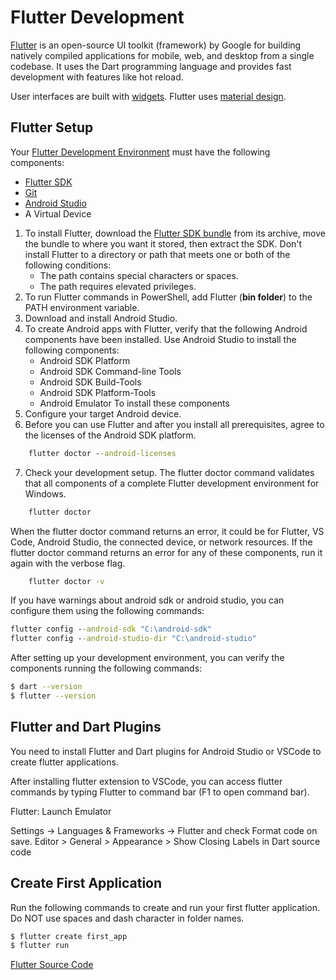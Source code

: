 # Flutter Development

[Flutter](https://github.com/flutter/flutter) is an open-source UI toolkit (framework) by Google for building natively compiled applications for mobile, web, and desktop from a single codebase. It uses the Dart programming language and provides fast development with features like hot reload.

User interfaces are built with [widgets](https://docs.flutter.dev/ui/widgets). Flutter uses [material design](https://m3.material.io/).

## Flutter Setup

Your [Flutter Development Environment](https://docs.flutter.dev/get-started/install/windows/mobile) must have the following components:

* [Flutter SDK](https://docs.flutter.dev/get-started/install)
* [Git](https://git-scm.com/)
* [Android Studio](https://developer.android.com/studio)
* A Virtual Device

1. To install Flutter, download the [Flutter SDK bundle](https://docs.flutter.dev/release/archive) from its archive, move the bundle to where you want it stored, then extract the SDK. Don't install Flutter to a directory or path that meets one or both of the following conditions:
    * The path contains special characters or spaces.
    * The path requires elevated privileges.
2. To run Flutter commands in PowerShell, add Flutter (**bin folder**) to the PATH environment variable.
3. Download and install Android Studio.
4. To create Android apps with Flutter, verify that the following Android components have been installed. Use Android Studio to install the following components:
    * Android SDK Platform
    * Android SDK Command-line Tools
    * Android SDK Build-Tools
    * Android SDK Platform-Tools
    * Android Emulator
    To install these components
5. Configure your target Android device.
6. Before you can use Flutter and after you install all prerequisites, agree to the licenses of the Android SDK platform.
```bat
    flutter doctor --android-licenses
```
7. Check your development setup. The flutter doctor command validates that all components of a complete Flutter development environment for Windows.
```bat   
    flutter doctor
```    
When the flutter doctor command returns an error, it could be for Flutter, VS Code, Android Studio, the connected device, or network resources. If the flutter doctor command returns an error for any of these components, run it again with the verbose flag.

```bat    
    flutter doctor -v
```

If you have warnings about android sdk or android studio, you can configure them using the following commands:

```bat
flutter config --android-sdk "C:\android-sdk"
flutter config --android-studio-dir "C:\android-studio"
```

After setting up your development environment, you can verify the components running the following commands:

```bash
$ dart --version
$ flutter --version
```

## Flutter and Dart Plugins

You need to install Flutter and Dart plugins for Android Studio or VSCode to create flutter applications. 

After installing flutter extension to VSCode, you can access flutter commands by typing Flutter to command bar (F1 to open command bar).

Flutter: Launch Emulator

Settings -> Languages & Frameworks -> Flutter and check Format code on save.
Editor > General > Appearance > Show Closing Labels in Dart source code

## Create First Application

Run the following commands to create and run your first flutter application. Do NOT use spaces and dash character in folder names.

```bash
$ flutter create first_app
$ flutter run
```

[Flutter Source Code](https://github.com/flutter/flutter/tree/master/packages/flutter/lib/src)